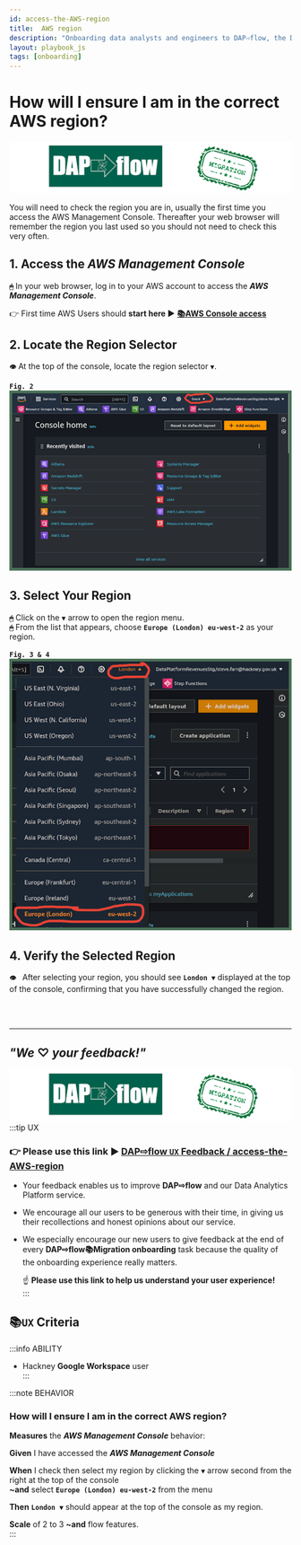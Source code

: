 ```yaml
---
id: access-the-AWS-region
title:  AWS region
description: "Onboarding data analysts and engineers to DAP⇨flow, the Data Analytics Platform Airflow integration."
layout: playbook_js
tags: [onboarding]
---
```


# How will I ensure I am in the correct AWS region?
![DAP⇨flow](../images/DAPairflowFLOWmigration.png)   

You will need to check the region you are in, usually the first time you access the AWS Management Console. Thereafter your web browser will remember the region you last used so you should not need to check this very often.

## 1. Access the ***AWS Management Console***
**`🖱`** In your web browser, log in to your AWS account to access the ***AWS Management Console***.  
   
👉 First time AWS Users should **start here ►** **[📚AWS Console access](../parking/access-the-AWS-Management-Console)** 

## 2. Locate the Region Selector
**`👁`** At the top of the console, locate the region selector **`▼`**.

**`Fig. 2`** ![Fig. 2](../images/parking-access-the-AWS-region-two.png)

## 3. Select Your Region
**`🖱`** Click on the **`▼`** arrow to open the region menu.  
**`🖱`** From the list that appears, choose **`Europe (London) eu-west-2`** as your region.

**`Fig. 3 & 4`** ![Fig. 3 & 4](../images/parking-access-the-AWS-region-three-four.png)

## 4. Verify the Selected Region
**`👁 `** After selecting your region, you should see **`London ▼`** displayed at the top of the console, confirming that you have successfully changed the region.  

<br> 
</br>  

---

## ***"We* ♡ *your feedback!"***
![DAP⇨flow](../images/DAPairflowFLOWmigration.png)   
:::tip UX  
### 👉 Please use **this link ►** [**DAP⇨flow** `UX` **Feedback / access-the-AWS-region**](https://docs.google.com/forms/d/e/1FAIpQLSc7nv1XmfRJKZlZTYIJQxAwbimUfsZLXQOVt3TJO-zUOjcRGQ/viewform?usp=pp_url&entry.339550210=access-the-AWS-region)  

- Your feedback enables us to improve **DAP⇨flow** and our Data Analytics Platform service.  
- We encourage all our users to be generous with their time, in giving us their recollections and honest opinions about our service.  
- We especially encourage our new users to give feedback at the end of every **DAP⇨flow📚Migration onboarding** task because the quality of the onboarding experience really matters.  

    ☝ **Please use this link to help us understand your user experience!**  
:::

## 📚`UX` Criteria
:::info ABILITY  
* Hackney **Google Workspace** user  
:::

:::note BEHAVIOR  
### How will I ensure I am in the correct AWS region?
**Measures** the ***AWS Management Console*** behavior:  

**Given** I have accessed the ***AWS Management Console***  

**When** I check then select my region by clicking the **`▼`** arrow second from the right at the top of the console    
**~and** select **`Europe (London) eu-west-2`** from the menu  

**Then** **`London ▼`** should appear at the top of the console as my region.  

**Scale** of 2 to 3 **~and** flow features.  
:::
